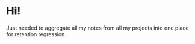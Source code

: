 # Hi! 

Just needed to aggregate all my notes from all my projects into one place for retention regression.


